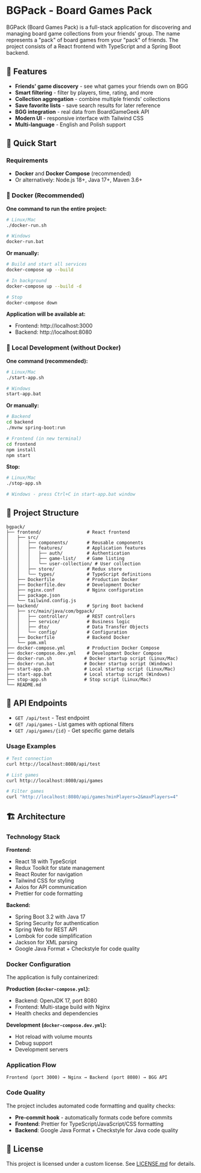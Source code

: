 # BGPack - Board Games Pack

BGPack (Board Games Pack) is a full-stack application for discovering and managing board game collections from your friends' group. The name represents a "pack" of board games from your "pack" of friends. The project consists of a React frontend with TypeScript and a Spring Boot backend.

## 🎯 Features

- **Friends' game discovery** - see what games your friends own on BGG
- **Smart filtering** - filter by players, time, rating, and more
- **Collection aggregation** - combine multiple friends' collections
- **Save favorite lists** - save search results for later reference
- **BGG integration** - real data from BoardGameGeek API
- **Modern UI** - responsive interface with Tailwind CSS
- **Multi-language** - English and Polish support

## 🚀 Quick Start

### Requirements

- **Docker** and **Docker Compose** (recommended)
- Or alternatively: Node.js 18+, Java 17+, Maven 3.6+

### 🐳 Docker (Recommended)

**One command to run the entire project:**

```bash
# Linux/Mac
./docker-run.sh

# Windows
docker-run.bat
```

**Or manually:**

```bash
# Build and start all services
docker-compose up --build

# In background
docker-compose up --build -d

# Stop
docker-compose down
```

**Application will be available at:**

- Frontend: http://localhost:3000
- Backend: http://localhost:8080

### 🔧 Local Development (without Docker)

**One command (recommended):**

```bash
# Linux/Mac
./start-app.sh

# Windows
start-app.bat
```

**Or manually:**

```bash
# Backend
cd backend
./mvnw spring-boot:run

# Frontend (in new terminal)
cd frontend
npm install
npm start
```

**Stop:**

```bash
# Linux/Mac
./stop-app.sh

# Windows - press Ctrl+C in start-app.bat window
```

## 📁 Project Structure

```
bgpack/
├── frontend/                 # React frontend
│   ├── src/
│   │   ├── components/       # Reusable components
│   │   ├── features/         # Application features
│   │   │   ├── auth/         # Authentication
│   │   │   ├── game-list/    # Game listing
│   │   │   └── user-collection/ # User collection
│   │   ├── store/            # Redux store
│   │   └── types/            # TypeScript definitions
│   ├── Dockerfile            # Production Docker
│   ├── Dockerfile.dev        # Development Docker
│   ├── nginx.conf            # Nginx configuration
│   ├── package.json
│   └── tailwind.config.js
├── backend/                  # Spring Boot backend
│   ├── src/main/java/com/bgpack/
│   │   ├── controller/       # REST controllers
│   │   ├── service/          # Business logic
│   │   ├── dto/              # Data Transfer Objects
│   │   └── config/           # Configuration
│   ├── Dockerfile            # Backend Docker
│   └── pom.xml
├── docker-compose.yml        # Production Docker Compose
├── docker-compose.dev.yml    # Development Docker Compose
├── docker-run.sh            # Docker startup script (Linux/Mac)
├── docker-run.bat           # Docker startup script (Windows)
├── start-app.sh             # Local startup script (Linux/Mac)
├── start-app.bat            # Local startup script (Windows)
├── stop-app.sh              # Stop script (Linux/Mac)
└── README.md
```

## 🔧 API Endpoints

- `GET /api/test` - Test endpoint
- `GET /api/games` - List games with optional filters
- `GET /api/games/{id}` - Get specific game details

### Usage Examples

```bash
# Test connection
curl http://localhost:8080/api/test

# List games
curl http://localhost:8080/api/games

# Filter games
curl "http://localhost:8080/api/games?minPlayers=2&maxPlayers=4"
```

## 🏗️ Architecture

### Technology Stack

**Frontend:**

- React 18 with TypeScript
- Redux Toolkit for state management
- React Router for navigation
- Tailwind CSS for styling
- Axios for API communication
- Prettier for code formatting

**Backend:**

- Spring Boot 3.2 with Java 17
- Spring Security for authentication
- Spring Web for REST API
- Lombok for code simplification
- Jackson for XML parsing
- Google Java Format + Checkstyle for code quality

### Docker Configuration

The application is fully containerized:

**Production (`docker-compose.yml`):**

- Backend: OpenJDK 17, port 8080
- Frontend: Multi-stage build with Nginx
- Health checks and dependencies

**Development (`docker-compose.dev.yml`):**

- Hot reload with volume mounts
- Debug support
- Development servers

### Application Flow

```
Frontend (port 3000) → Nginx → Backend (port 8080) → BGG API
```

### Code Quality

The project includes automated code formatting and quality checks:

- **Pre-commit hook** - automatically formats code before commits
- **Frontend**: Prettier for TypeScript/JavaScript/CSS formatting
- **Backend**: Google Java Format + Checkstyle for Java code quality

## 📄 License

This project is licensed under a custom license. See [LICENSE.md](LICENSE.md) for details.
